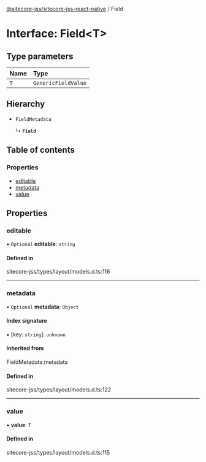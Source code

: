 [@sitecore-jss/sitecore-jss-react-native](../README.md) / Field

# Interface: Field\<T\>

## Type parameters

| Name | Type |
| :------ | :------ |
| `T` | `GenericFieldValue` |

## Hierarchy

- `FieldMetadata`

  ↳ **`Field`**

## Table of contents

### Properties

- [editable](Field.md#editable)
- [metadata](Field.md#metadata)
- [value](Field.md#value)

## Properties

### editable

• `Optional` **editable**: `string`

#### Defined in

sitecore-jss/types/layout/models.d.ts:116

___

### metadata

• `Optional` **metadata**: `Object`

#### Index signature

▪ [key: `string`]: `unknown`

#### Inherited from

FieldMetadata.metadata

#### Defined in

sitecore-jss/types/layout/models.d.ts:122

___

### value

• **value**: `T`

#### Defined in

sitecore-jss/types/layout/models.d.ts:115

